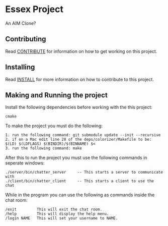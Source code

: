 Essex Project
========

An AIM Clone?

Contributing
-------------
Read [CONTRIBUTE](CONTRIBUTE.md) for information on how to get working on this project.

Installing
-------------
Read [INSTALL](INSTALL.md) for more information on how to contribute to this project.

Making and Running the project
-------------
Install the following dependencies before working with the this project:
```
cmake
```
To make the project you must do the following:
```
1. run the following command: git submodule update --init --recursive
2. if on a Mac edit line 28 of the deps/colorizer/Makefile to be: $(LD) $(LDFLAGS) $(BINDIR)/$(BINNAME) $<
3. run the following command: make
```
After this to run the project you must use the following commands in seperate windows:
```
./server/bin/chatter_server     -- This starts a server to communicate with
./client/bin/chatter_client     -- This starts a client to use the chat
```
While in the program you can use the following as commands inside the chat room:
```
/exit         This will exit the chat room.
/help         This will display the help menu.
/login NAME   This will set your username to NAME.
```
